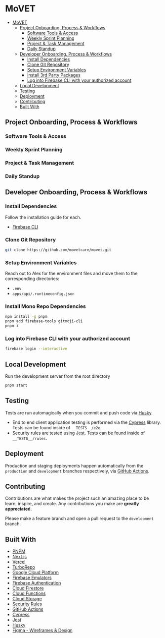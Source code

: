 # MoVET

- [MoVET](#movet-care)
  - [Project Onboarding, Process & Workflows](#project-onboarding-process--workflows)
    - [Software Tools & Access](#software-tools--access)
    - [Weekly Sprint Planning](#weekly-sprint-planning)
    - [Project & Task Management](#project--task-management)
    - [Daily Standup](#daily-standup)
  - [Developer Onboarding, Process & Workflows](#developer-onboarding-process--workflows)
    - [Install Dependencies](#install-dependencies)
    - [Clone Git Repository](#clone-git-repository)
    - [Setup Environment Variables](#setup-environment-variables)
    - [Install 3rd Party Packages](#install-3rd-party-packages)
    - [Log into Firebase CLI with your authorized account](#log-into-firebase-cli-with-your-authorized-account)
  - [Local Development](#local-development)
  - [Testing](#testing)
  - [Deployment](#deployment)
  - [Contributing](#contributing)
  - [Built With](#built-with)

## Project Onboarding, Process & Workflows

### Software Tools & Access

### Weekly Sprint Planning

### Project & Task Management

### Daily Standup

## Developer Onboarding, Process & Workflows

### Install Dependencies

Follow the installation guide for each.

- [Firebase CLI](https://firebase.google.com/docs/cli#install-cli-windows)

### Clone Git Repository

```sh
git clone https://github.com/movetcare/movet.git
```

### Setup Environment Variables

Reach out to Alex for the environment files and move them to the corresponding directories:

- `.env`
- `apps/api/.runtimeconfig.json`

### Install Mono Repo Dependencies

```sh
npm install -g pnpm
pnpm add firebase-tools gitmoji-cli 
pnpm i
```

### Log into Firebase CLI with your authorized account

```sh
firebase login --interactive
```

## Local Development

Run the development server from the root directory

```sh
pnpm start
```

## Testing

Tests are run automagically when you commit and push code via [Husky](https://github.com/typicode/husky).

- End to end client application testing is performed via the [Cypress](https://cypress.io) library. Tests can be found inside of `__TESTS__/e2e`.
- Security rules are tested using [Jest](https://jestjs.io/). Tests can be found inside of `__TESTS__/rules`.

## Deployment

Production and staging deployments happen automatically from the `production` and `development` branches respectively, via [GitHub Actions](https://github.com/movetcare/movet-platform/actions).

<!-- CONTRIBUTING -->

## Contributing

Contributions are what makes the project such an amazing place to be learn, inspire, and create. Any contributions you make are **greatly appreciated**.

Please make a feature branch and open a pull request to the `development` branch.

## Built With
- [PNPM](https://pnpm.io/)
- [Next.js](https://nextjs.org)
- [Vercel](https://vercel.com)
- [TurboRepo](https://turborepo.org/)
- [Google Cloud Platform](https://cloud.google.com/docs)
- [Firebase Emulators](https://firebase.google.com/docs/emulator-suite)
- [Firebase Authentication](https://firebase.google.com/docs/firestore)
- [Cloud Firestore](https://firebase.google.com/docs/auth)
- [Cloud Functions](https://firebase.google.com/docs/functions)
- [Cloud Storage](https://firebase.google.com/docs/storage)
- [Security Rules](https://firebase.google.com/docs/rules)
- [GitHub Actions](https://github.com/movetcare/movet-platform/actions)
- [Cypress](https://cypress.io)
- [Jest](https://jestjs.io/)
- [Husky](https://github.com/typicode/husky)
- [Figma - Wireframes & Design](https://figma.com)
